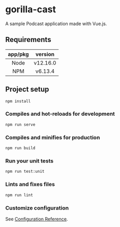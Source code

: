 # gorilla-cast
A sample Podcast application made with Vue.js.

## Requirements

|  app/pkg  |  version  |
|:---------:|:---------:|
|   Node    |  v12.16.0 |
|   NPM     |  v6.13.4  |

## Project setup
```
npm install
```

### Compiles and hot-reloads for development
```
npm run serve
```

### Compiles and minifies for production
```
npm run build
```

### Run your unit tests
```
npm run test:unit
```

### Lints and fixes files
```
npm run lint
```

### Customize configuration
See [Configuration Reference](https://cli.vuejs.org/config/).
